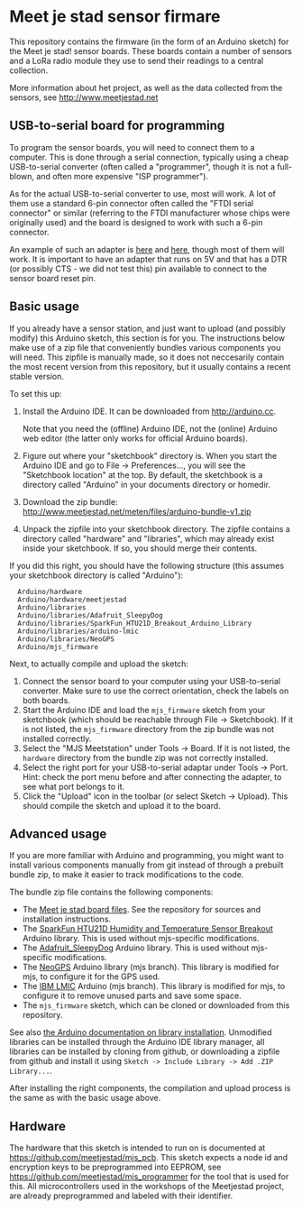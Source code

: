 Meet je stad sensor firmare
===========================
This repository contains the firmware (in the form of an Arduino sketch)
for the Meet je stad! sensor boards. These boards contain a number of
sensors and a LoRa radio module they use to send their readings to a
central collection.

More information about het project, as well as the data collected from
the sensors, see http://www.meetjestad.net

USB-to-serial board for programming
-----------------------------------
To program the sensor boards, you will need to connect them to a
computer. This is done through a serial connection, typically using a
cheap USB-to-serial converter (often called a "programmer", though it is
not a full-blown, and often more expensive "ISP programmer").

As for the actual USB-to-serial converter to use, most will work. A lot
of them use a standard 6-pin connector often called the "FTDI serial
connector" or similar (referring to the FTDI manufacturer whose chips
were originally used) and the board is designed to work with such a
6-pin connector.

An example of such an adapter is
[here](https://www.sparkfun.com/products/9716) and
[here](https://store.arduino.cc/arduino-usb-2-serial-micro), though most
of them will work. It is important to have an adapter that runs on 5V
and that has a DTR (or possibly CTS - we did not test this) pin
available to connect to the sensor board reset pin.

Basic usage
-----------
If you already have a sensor station, and just want to upload (and
possibly modify) this Arduino sketch, this section is for you. The
instructions below make use of a zip file that conveniently bundles
various components you will need. This zipfile is manually made, so it
does not neccesarily contain the most recent version from this
repository, but it usually contains a recent stable version.

To set this up:
 1. Install the Arduino IDE. It can be downloaded from http://arduino.cc.

    Note that you need the (offline) Arduino IDE, not the (online)
    Arduino web editor (the latter only works for official Arduino
    boards).
 2. Figure out where your "sketchbook" directory is. When you start the
    Arduino IDE and go to File -> Preferences..., you will see the
    "Sketchbook location" at the top. By default, the sketchbook is a
    directory called "Arduino" in your documents directory or homedir.
 3. Download the zip bundle:
    http://www.meetjestad.net/meten/files/arduino-bundle-v1.zip
 4. Unpack the zipfile into your sketchbook directory. The zipfile contains
    a directory called "hardware" and "libraries", which may already
    exist inside your sketchbook. If so, you should merge their
    contents.

If you did this right, you should have the following structure (this
assumes your sketchbook directory is called "Arduino"):

      Arduino/hardware
      Arduino/hardware/meetjestad
      Arduino/libraries
      Arduino/libraries/Adafruit_SleepyDog
      Arduino/libraries/SparkFun_HTU21D_Breakout_Arduino_Library
      Arduino/libraries/arduino-lmic
      Arduino/libraries/NeoGPS
      Arduino/mjs_firmware

Next, to actually compile and upload the sketch:
 1. Connect the sensor board to your computer using your USB-to-serial
    converter. Make sure to use the correct orientation, check the
    labels on both boards.
 2. Start the Arduino IDE and load the `mjs_firmware` sketch from your
    sketchbook (which should be reachable through File -> Sketchbook).
    If it is not listed, the `mjs_firmware` directory from the zip
    bundle was not installed correctly.
 3. Select the "MJS Meetstation" under Tools -> Board. If it is not
    listed, the `hardware` directory from the bundle zip was not
    correctly installed.
 4. Select the right port for your USB-to-serial adaptar under Tools ->
    Port. Hint: check the port menu before and after connecting the
    adapter, to see what port belongs to it.
 5. Click the "Upload" icon in the toolbar (or select Sketch -> Upload).
    This should compile the sketch and upload it to the board.

Advanced usage
--------------
If you are more familiar with Arduino and programming, you might want to
install various components manually from git instead of through a
prebuilt bundle zip, to make it easier to track modifications to the
code.

The bundle zip file contains the following components:
 - The [Meet je stad board files](https://github.com/meetjestad/mjs_boards). See the repository
   for sources and installation instructions.
 - The [SparkFun HTU21D Humidity and Temperature Sensor
   Breakout](https://github.com/sparkfun/SparkFun_HTU21D_Breakout_Arduino_Library)
   Arduino library. This is used without mjs-specific modifications.
 - The [Adafruit_SleepyDog](https://github.com/adafruit/Adafruit_SleepyDog)
   Arduino library. This is used without mjs-specific modifications.
 - The [NeoGPS](https://github.com/meetjestad/NeoGPS/tree/mjs) Arduino
   library (mjs branch). This library is modified for mjs, to configure
   it for the GPS used.
 - The [IBM LMIC](https://github.com/meetjestad/arduino-lmic/tree/mjs) Arduino
   (mjs branch). This library is modified for mjs, to configure it to
   remove unused parts and save some space.
 - The `mjs_firmware` sketch, which can be cloned or downloaded from
   this repository.

See also [the Arduino documentation on library
installation](https://www.arduino.cc/en/Guide/Libraries). Unmodified
libraries can be installed through the Arduino IDE library manager, all
libraries can be installed by cloning from github, or downloading a
zipfile from github and install it using `Sketch -> Include Library ->
Add .ZIP Library...`.

After installing the right components, the compilation and upload
process is the same as with the basic usage above.

Hardware
--------
The hardware that this sketch is intended to run on is documented at
https://github.com/meetjestad/mjs_pcb. This sketch expects a node id and
encryption keys to be preprogrammed into EEPROM, see
https://github.com/meetjestad/mjs_programmer for the tool that is used
for this. All microcontrollers used in the workshops of the Meetjestad
project, are already preprogrammed and labeled with their identifier.
